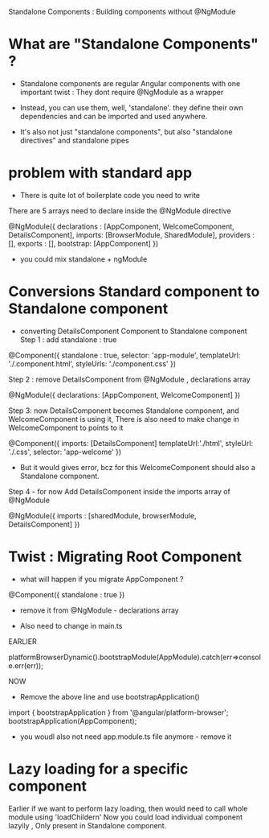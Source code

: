 Standalone Components  : Building components without @NgModule

# What are "Standalone Components" ?

- Standalone components are regular Angular components with one important twist : They dont require @NgModule as a wrapper
- Instead, you can use them, well, 'standalone'. they define their own dependencies and can be imported and used anywhere.

- It's also  not just "standalone components", but also "standalone directives" and standalone pipes

# problem with standard app

- There is quite lot of boilerplate code you need to write

There are 5 arrays need to declare inside the @NgModule directive

@NgModule({
    declarations : [AppComponent, WelcomeComponent, DetailsComponent],
    imports: [BrowserModule, SharedModule],
    providers : [],
    exports : [],
    bootstrap: [AppComponent]
})

- you could mix standalone + ngModule

# Conversions Standard component to Standalone component

- converting DetailsComponent Component to Standalone component
Step 1 : add standalone : true

@Component({
   standalone : true,
   selector: 'app-module',
   templateUrl: './.component.html',
   styleUrls: './component.css'
})

Step 2 : remove DetailsComponent from @NgModule , declarations array

@NgModule({
    declarations: [AppComponent, WelcomeComponent]
})

Step 3: now DetailsComponent becomes Standalone component, and WelcomeComponent is using it, There is also need to make change in WelcomeComponent to points to it

@Component({
    imports: [DetailsComponent] 
    templateUrl:'./html',
    styleUrl: './.css',
    selector: 'app-welcome'
})
- But it would gives error, bcz for this WelcomeComponent should also a Standalone component. 

Step 4 - for now Add DetailsComponent inside the imports array of @NgModule

@NgModule({
    imports : [sharedModule, browserModule, DetailsComponent]
})

# Twist : Migrating Root Component 
- what will happen if you migrate AppComponent ?

@Component({
    standalone : true
})

- remove it from @NgModule - declarations array 

- Also need to change in main.ts

EARLIER

platformBrowserDynamic().bootstrapModule(AppModule).catch(err=>console.err(err));

NOW

- Remove the above line and use bootstrapApplication()

import { bootstrapApplication } from '@angular/platform-browser';
bootstrapApplication(AppComponent);

- you woudl also not need app.module.ts file anymore - remove it

# Lazy loading for a specific component 

Earlier if we want to perform lazy loading, then would need to call whole module using 'loadChildern'
Now you could load individual component lazyily , Only present in Standalone component.

